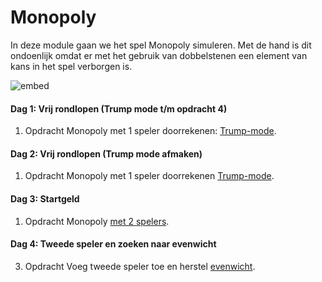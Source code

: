 # Monopoly

In deze module gaan we het spel Monopoly simuleren. Met de hand is dit ondoenlijk omdat er met het gebruik van dobbelstenen een element van kans in het spel verborgen is. 

![embed](https://www.youtube.com/embed/ckBjNYTY5jo)

#### Dag 1: Vrij rondlopen (Trump mode t/m opdracht 4)

1. <span class="label label-primary">Opdracht</span> Monopoly met 1 speler doorrekenen: [Trump-mode](/monopoly/vrijrondlopen).

#### Dag 2: Vrij rondlopen (Trump mode afmaken)

1. <span class="label label-primary">Opdracht</span> Monopoly met 1 speler doorrekenen [Trump-mode](monopoly/vrijrondlopen).

#### Dag 3: Startgeld

1. <span class="label label-primary">Opdracht</span> Monopoly [met 2 spelers](monopoly/startgeld).

#### Dag 4: Tweede speler en zoeken naar evenwicht

3. <span class="label label-primary">Opdracht</span> Voeg tweede speler toe en herstel [evenwicht](/monopoly/tweespelers).
